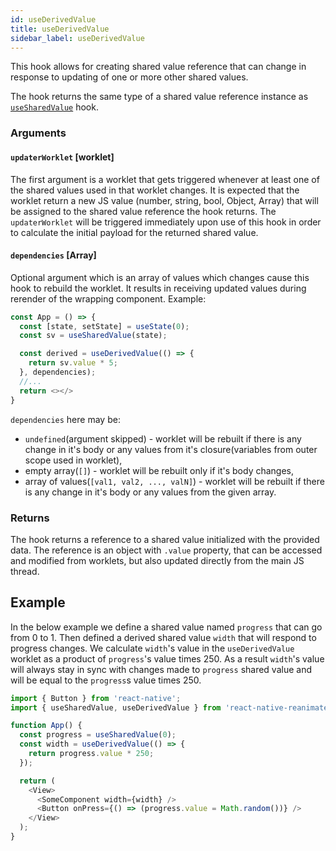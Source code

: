 ```yaml
---
id: useDerivedValue
title: useDerivedValue
sidebar_label: useDerivedValue
---
```


This hook allows for creating shared value reference that can change in response to updating of one or more other shared values.

The hook returns the same type of a shared value reference instance as [`useSharedValue`](useSharedValue) hook.

### Arguments

#### `updaterWorklet` [worklet]

The first argument is a worklet that gets triggered whenever at least one of the shared values used in that worklet changes.
It is expected that the worklet return a new JS value (number, string, bool, Object, Array) that will be assigned to the shared value reference the hook returns.
The `updaterWorklet` will be triggered immediately upon use of this hook in order to calculate the initial payload for the returned shared value.

#### `dependencies` [Array]

Optional argument which is an array of values which changes cause this hook to rebuild the worklet. It results in receiving updated values during rerender of the wrapping component. Example:

```js {7}
const App = () => {
  const [state, setState] = useState(0);
  const sv = useSharedValue(state);

  const derived = useDerivedValue(() => {
    return sv.value * 5;
  }, dependencies);
  //...
  return <></>
}
```

`dependencies` here may be:

- `undefined`(argument skipped) - worklet will be rebuilt if there is any change in it's body or any values from it's closure(variables from outer scope used in worklet),
- empty array(`[]`) - worklet will be rebuilt only if it's body changes,
- array of values(`[val1, val2, ..., valN]`) - worklet will be rebuilt if there is any change in it's body or any values from the given array.

### Returns

The hook returns a reference to a shared value initialized with the provided data.
The reference is an object with `.value` property, that can be accessed and modified from worklets, but also updated directly from the main JS thread.

## Example

In the below example we define a shared value named `progress` that can go from 0 to 1.
Then defined a derived shared value `width` that will respond to progress changes.
We calculate `width`'s value in the `useDerivedValue` worklet as a product of `progress`'s value times 250.
As a result `width`'s value will always stay in sync with changes made to `progress` shared value and will be equal to the `progress`s value times 250.

```js {6}
import { Button } from 'react-native';
import { useSharedValue, useDerivedValue } from 'react-native-reanimated';

function App() {
  const progress = useSharedValue(0);
  const width = useDerivedValue(() => {
    return progress.value * 250;
  });

  return (
    <View>
      <SomeComponent width={width} />
      <Button onPress={() => (progress.value = Math.random())} />
    </View>
  );
}
```
